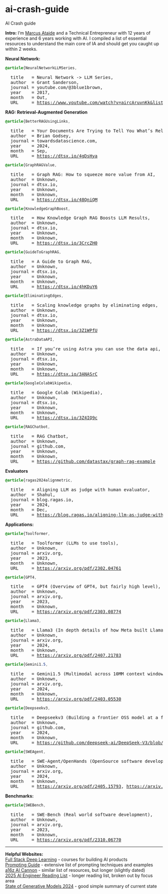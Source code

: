 # ai-crash-guide
AI Crash guide

**Intro:** I’m [Marcus Ataide]([(https://www.linkedin.com/in/marcus-ataide/)]) and a Technical Entrepreneur with 12 years of experience and 6 years working with AI. 
I compiled a list of essential resources to understand the main core of IA and should get you caught up within 2 weeks.

**Neural Network:**  
```css
@article{NeuralNetworkLLMSeries,
```
<pre>
  title   = Neural Network -&gt; LLM Series,
  author  = Grant Sanderson,
  journal = youtube.com/@3blue1brown,
  year    = 2017,
  month   = Out,
  URL     = <a href="https://www.youtube.com/watch?v=aircAruvnKk&list=PLZHQObOWTQDNU6R1_67000Dx_ZCJB-3pi">https://www.youtube.com/watch?v=aircAruvnKk&list=PLZHQObOWTQDNU6R1_67000Dx_ZCJB-3pi</a>
</pre>

**RAG: Retrieval-Augmented Generation**  
```css
@article{BetterRAGUsingLinks,
```
<pre>
  title   = Your Documents Are Trying to Tell You What’s Relevant,
  author  = Brian Godsey,
  journal = towardsdatascience.com,
  year    = 2024,
  month   = Sep,
  URL     = <a href="https://dtsx.io/4gDsHya">https://dtsx.io/4gDsHya</a>
</pre>
```css
@article{GraphRAGValue,
```
<pre>
  title   = Graph RAG: How to squeeze more value from AI,
  author  = Unknown,
  journal = dtsx.io,
  year    = Unknown,
  month   = Unknown,
  URL     = <a href="https://dtsx.io/48QniQM">https://dtsx.io/48QniQM</a>
</pre>
```css
@article{KnowledgeGraphBoost,
```
<pre>
  title   = How Knowledge Graph RAG Boosts LLM Results,
  author  = Unknown,
  journal = dtsx.io,
  year    = Unknown,
  month   = Unknown,
  URL     = <a href="https://dtsx.io/3CrcZH0">https://dtsx.io/3CrcZH0</a>
</pre>
```css
@article{GuideToGraphRAG,
```
<pre>
  title   = A Guide to Graph RAG,
  author  = Unknown,
  journal = dtsx.io,
  year    = Unknown,
  month   = Unknown,
  URL     = <a href="https://dtsx.io/4hKDuY6">https://dtsx.io/4hKDuY6</a>
</pre>
```css
@article{EliminatingEdges,
```
<pre>
  title   = Scaling knowledge graphs by eliminating edges,
  author  = Unknown,
  journal = dtsx.io,
  year    = Unknown,
  month   = Unknown,
  URL     = <a href="https://dtsx.io/3Z1WPfU">https://dtsx.io/3Z1WPfU</a>
</pre>
```css
@article{AstraDataAPI,
```
<pre>
  title   = If you’re using Astra you can use the data api,
  author  = Unknown,
  journal = dtsx.io,
  year    = Unknown,
  month   = Unknown,
  URL     = <a href="https://dtsx.io/3ANASrC">https://dtsx.io/3ANASrC</a>
</pre>
```css
@article{GoogleColabWikipedia,
```
<pre>
  title   = Google Colab (Wikipedia),
  author  = Unknown,
  journal = dtsx.io,
  year    = Unknown,
  month   = Unknown,
  URL     = <a href="https://dtsx.io/3Z4IQ9c">https://dtsx.io/3Z4IQ9c</a>
</pre>
```css
@article{RAGChatbot,
```
<pre>
  title   = RAG Chatbot,
  author  = Unknown,
  journal = github.com,
  year    = Unknown,
  month   = Unknown,
  URL     = <a href="https://github.com/datastax/graph-rag-example">https://github.com/datastax/graph-rag-example</a>
</pre>

**Evaluators**  
```css
@article{ragas2024alignmetric,
```
<pre>
  title   = Aligning LLM as judge with human evaluator,
  author  = Shahul,
  journal = blog.ragas.io,
  year    = 2024,
  month   = Dec,
  URL     = <a href="https://blog.ragas.io/aligning-llm-as-judge-with-human-evaluators">https://blog.ragas.io/aligning-llm-as-judge-with-human-evaluators</a>
</pre>

**Applications:**  
```css
@article{Toolformer,
```
<pre>
  title   = Toolformer (LLMs to use tools),
  author  = Unknown,
  journal = arxiv.org,
  year    = 2023,
  month   = Unknown,
  URL     = <a href="https://arxiv.org/pdf/2302.04761">https://arxiv.org/pdf/2302.04761</a>
</pre>
```css
@article{GPT4,
```
<pre>
  title   = GPT4 (Overview of GPT4, but fairly high level),
  author  = Unknown,
  journal = arxiv.org,
  year    = 2023,
  month   = Unknown,
  URL     = <a href="https://arxiv.org/pdf/2303.08774">https://arxiv.org/pdf/2303.08774</a>
</pre>
```css
@article{Llama3,
```
<pre>
  title   = Llama3 (In depth details of how Meta built Llama3 and the various configurations and hyperparameters),
  author  = Unknown,
  journal = arxiv.org,
  year    = 2024,
  month   = Unknown,
  URL     = <a href="https://arxiv.org/pdf/2407.21783">https://arxiv.org/pdf/2407.21783</a>
</pre>
```css
@article{Gemini1.5,
```
<pre>
  title   = Gemini1.5 (Multimodal across 10MM context window),
  author  = Unknown,
  journal = arxiv.org,
  year    = 2024,
  month   = Unknown,
  URL     = <a href="https://arxiv.org/pdf/2403.05530">https://arxiv.org/pdf/2403.05530</a>
</pre>
```css
@article{Deepseekv3,
```
<pre>
  title   = Deepseekv3 (Building a frontier OSS model at a fraction of the cost of everyone else),
  author  = Unknown,
  journal = github.com,
  year    = 2024,
  month   = Unknown,
  URL     = <a href="https://github.com/deepseek-ai/DeepSeek-V3/blob/main/DeepSeek_V3.pdf">https://github.com/deepseek-ai/DeepSeek-V3/blob/main/DeepSeek_V3.pdf</a>
</pre>
```css
@article{SWEAgent,
```
<pre>
  title   = SWE-Agent/OpenHands (OpenSource software development agents),
  author  = Unknown,
  journal = arxiv.org,
  year    = 2024,
  month   = Unknown,
  URL     = <a href="https://arxiv.org/pdf/2405.15793">https://arxiv.org/pdf/2405.15793</a>, <a href="https://arxiv.org/pdf/2407.16741">https://arxiv.org/pdf/2407.16741</a>
</pre>

**Benchmarks:**  
```css
@article{SWEBench,
```
<pre>
  title   = SWE-Bench (Real world software development),
  author  = Unknown,
  journal = arxiv.org,
  year    = 2023,
  month   = Unknown,
  URL     = <a href="https://arxiv.org/pdf/2310.06770">https://arxiv.org/pdf/2310.06770</a>
</pre>


<hr />

**Helpful Websites:**  
[Full Stack Deep Learning](https://fullstackdeeplearning.com/) \- courses for building AI products  
[Prompting Guide](https://www.promptingguide.ai/) \- extensive list of prompting techniques and examples  
[a16z AI Cannon](https://a16z.com/ai-canon/) \- similar list of resources, but longer (slightly dated)  
[2025 AI Engineer Reading List](https://www.latent.space/p/2025-papers) \- longer reading list, broken out by focus area  
[State of Generative Models 2024](https://nrehiew.github.io/blog/2024/) \- good simple summary of current state
